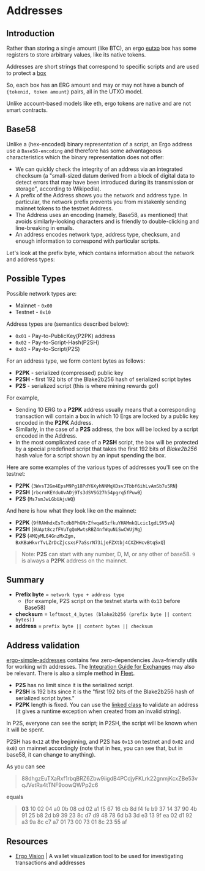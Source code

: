 

# Addresses

## Introduction 

Rather than storing a single amount (like BTC), an ergo [eutxo](eutxo.md) box has some registers to store arbitrary values, like its native tokens.

Addresses are short strings that correspond to specific scripts and are used to protect a [box](box.md)

So, each box has an ERG amount and may or may not have a bunch of `{tokenid, token amount}` pairs, all in the UTXO model.

Unlike account-based models like eth, ergo tokens are native and are not smart contracts.


## Base58

Unlike a (hex-encoded) binary representation of a script, an Ergo address use a `Base58-encoding` and therefore has some advantageous characteristics which the binary representation does not offer:

* We can quickly check the integrity of an address via an integrated checksum (a "small-sized datum derived from a block of digital data to detect errors that may have been introduced during its transmission or storage", according to Wikipedia).
* A prefix of the Address shows you the network and address type. In particular, the network prefix prevents you from mistakenly sending mainnet tokens to the testnet Address.
* The Address uses an encoding (namely, Base58, as mentioned) that avoids similarly-looking characters and is friendly to double-clicking and line-breaking in emails.
* An address encodes network type, address type, checksum, and enough information to correspond with particular scripts.

Let's look at the prefix byte, which contains information about the network and address types:

## Possible Types

Possible network types are:

* Mainnet - `0x00`
* Testnet - `0x10`

Address types are (semantics described below):

* `0x01` - Pay-to-PublicKey(P2PK) address
* `0x02` - Pay-to-Script-Hash(P2SH)
* `0x03` - Pay-to-Script(P2S)


For an address type, we form content bytes as follows:

* **P2PK** - serialized (compressed) public key
* **P2SH** - first 192 bits of the Blake2b256 hash of serialized script bytes
* **P2S**  - serialized script (this is where mining rewards go!)

For example, 

- Sending 10 ERG to a **P2PK** address usually means that a corresponding transaction will contain a box in which 10 Ergs are locked by a public key encoded in the **P2PK** Address. 
- Similarly, in the case of a **P2S** address, the box will be locked by a script encoded in the Address. 
- In the most complicated case of a **P2SH** script, the box will be protected by a special predefined script that takes the first 192 bits of *Blake2b256* hash value for a script shown by an input spending the box. 

Here are some examples of the various types of addresses you'll see on the testnet: 

* **P2PK** (`3WvsT2Gm4EpsM9Pg18PdY6XyhNNMqXDsvJTbbf6ihLvAmSb7u5RN`)
* **P2SH** (`rbcrmKEYduUvADj9Ts3dSVSG27h54pgrq5fPuwB`)
* **P2S** (`Ms7smJwLGbUAjuWQ`)

And here is how what they look like on the mainnet:

* **P2PK** (`9fRAWhdxEsTcdb8PhGNrZfwqa65zfkuYHAMmkQLcic1gdLSV5vA`)
* **P2SH** (`8UApt8czfFVuTgQmMwtsRBZ4nfWquNiSwCWUjMg`)
* **P2S** (`4MQyML64GnzMxZgm, BxKBaHkvrTvLZrDcZjcsxsF7aSsrN73ijeFZXtbj4CXZHHcvBtqSxQ`)

> Note: **P2S** can start with any number, D, M, or any other of base58. `9` is always a **P2PK** address on the mainnet.

## Summary

* **Prefix byte** = `network type + address type` 
    * (for example, P2S script on the testnet starts with `0x13` before Base58)
* **checksum** = `leftmost_4_bytes (blake2b256 (prefix byte || content bytes))`
* **address** = `prefix byte || content bytes || checksum`

## Address validation

[ergo-simple-addresses](https://github.com/kushti/ergo-simple-addresses) contains few zero-dependencies Java-friendly utils for working with addresses. The [Integration Guide for Exchanges](guide.md) may also be relevant. There is also a simple method in [Fleet](https://github.com/fleet-sdk/core/blob/master/src/models/ergoAddress.ts#L164). 

- **P2S** has no limit since it is the serialized script.
- **P2SH** is 192 bits since it is the "first 192 bits of the Blake2b256 hash of serialized script bytes."
- **P2PK** length is fixed. You can use the [linked class](https://github.com/ergoplatform/ergo-appkit/blob/9e19c13d82966eaee59433d16c4fb987bea363a7/lib-impl/src/main/java/org/ergoplatform/appkit/impl/OutBoxBuilderImpl.scala#L66) to validate an address (it gives a runtime exception when created from an invalid string). 

In P2S, everyone can see the script; in P2SH, the script will be known when it will be spent.

P2SH has `0x12` at the beginning, and P2S has `0x13` on testnet and `0x02` and `0x03` on mainnet accordingly (note that in hex, you can see that, but in base58, it can change to anything).

As you can see 

> 88dhgzEuTXaRxf1rbqBRZ6Zbw9iigdB4PCdjyFKLrk22gnmjKcxZBe53vqJVetRa4tTNF9oowQWPp2c6 

equals

> **03** 10 02 04 a0 0b 08 cd 02 a1 f5 67 16 cb 8d f4 fe b9 37 14 37 90 4b 91 25 b8 2d b9 39 23 8c d7 d9 48 78 6d b3 3d e3 13 9f ea 02 d1 92 a3 9a 8c c7 a7 01 73 00 73 01 8c 23 55 af



## Resources

- [Ergo Vision](https://github.com/CryptoCream/ErgoVision) | A wallet visualization tool to be used for investigating transactions and addresses
